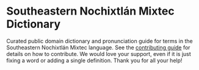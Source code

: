 
# Southeastern Nochixtlán Mixtec Dictionary

Curated public domain dictionary and pronunciation guide for terms in the Southeastern Nochixtlán Mixtec language. See the [contributing guide](https://github.com/drumworkteam/term/blob/make/.github/contributing.md) for details on how to contribute. We would love your support, even if it is just fixing a word or adding a single definition. Thank you for all your help!
